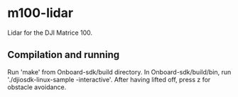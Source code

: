 # m100-lidar
Lidar for the DJI Matrice 100.

## Compilation and running
Run 'make' from Onboard-sdk/build directory.
In Onboard-sdk/build/bin, run './djiosdk-linux-sample -interactive'.
After having lifted off, press z for obstacle avoidance.
